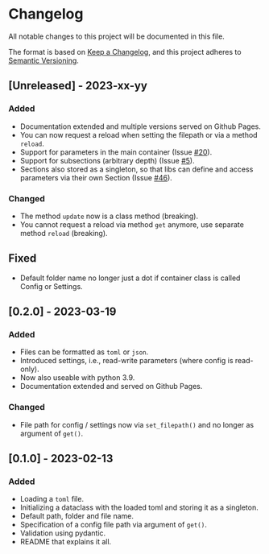# Changelog

All notable changes to this project will be documented in this file.

The format is based on [Keep a Changelog](https://keepachangelog.com/en/1.0.0/),
and this project adheres to [Semantic Versioning](https://semver.org/spec/v2.0.0.html).

## [Unreleased] - 2023-xx-yy

### Added

- Documentation extended and multiple versions served on Github Pages.
- You can now request a reload when setting the filepath or via a method `reload`.
- Support for parameters in the main container (Issue [#20](https://github.com/StockwatchDev/application_settings/issues/20)).
- Support for subsections (arbitrary depth) (Issue [#5](https://github.com/StockwatchDev/application_settings/issues/5)).
- Sections also stored as a singleton, so that libs can define and access parameters
  via their own Section (Issue [#46](https://github.com/StockwatchDev/application_settings/issues/46)).

### Changed

- The method `update` now is a class method (breaking).
- You cannot request a reload via method `get` anymore, use separate method `reload` (breaking).

## Fixed

- Default folder name no longer just a dot if container class is called Config or Settings.

## [0.2.0] - 2023-03-19

### Added

- Files can be formatted as `toml` or `json`.
- Introduced settings, i.e., read-write parameters (where config is read-only).
- Now also useable with python 3.9.
- Documentation extended and served on Github Pages.

### Changed

- File path for config / settings now via `set_filepath()` and no longer as argument of
  `get()`.

## [0.1.0] - 2023-02-13

### Added 

- Loading a `toml` file.
- Initializing a dataclass with the loaded toml and storing it as a singleton.
- Default path, folder and file name.
- Specification of a config file path via argument of `get()`.
- Validation using pydantic.
- README that explains it all.

[//]: # (Header for a release: ## [1.1.0] - 2019-02-15)

[//]: # (Sections: Added / Changed / Deprecated / Removed / Fixed)
